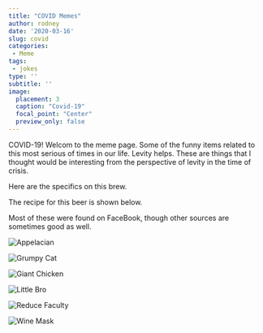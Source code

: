 ```yaml
---
title: "COVID Memes"
author: rodney
date: '2020-03-16'
slug: covid
categories: 
 - Meme
tags: 
 - jokes
type: ''
subtitle: ''
image:
  placement: 3
  caption: "Covid-19"
  focal_point: "Center"
  preview_only: false
---
```


COVID-19!  Welcom to the meme page.  Some of the funny items related to this most serious of times in our life.  Levity helps.  These are things that I thought would be interesting from the perspective of levity in the time of crisis.  

Here are the specifics on this brew.

<!-- more -->

The recipe for this beer is shown below.

Most of these were found on FaceBook, though other sources are sometimes good as well.

![Appelacian](https://live.staticflickr.com/65535/49677280636_027c158112_d.jpg)

![Grumpy Cat](https://live.staticflickr.com/65535/49677562862_d9cb63c3b9_c_d.jpg)

![Giant Chicken](https://live.staticflickr.com/65535/49677280756_9fc9be00bd_c_d.jpg)

![Little Bro](https://live.staticflickr.com/65535/49677479451_b3db2dcf3d_o_d.jpg)

![Reduce Faculty](https://live.staticflickr.com/65535/49940980038_3d355a901d_c_d.jpg)

![Wine Mask](https://live.staticflickr.com/65535/49940986693_bfd3331f82_w_d.jpg)
